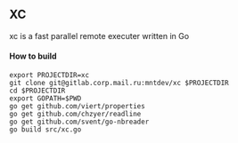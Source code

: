 ## XC

xc is a fast parallel remote executer written in Go

#### How to build

```
export PROJECTDIR=xc
git clone git@gitlab.corp.mail.ru:mntdev/xc $PROJECTDIR
cd $PROJECTDIR
export GOPATH=$PWD
go get github.com/viert/properties
go get github.com/chzyer/readline
go get github.com/svent/go-nbreader
go build src/xc.go
```
